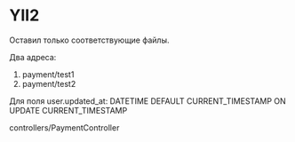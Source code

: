 # YII2

Оставил только соответствующие файлы.

Два адреса:
1) payment/test1
2) payment/test2


Для поля user.updated_at: DATETIME DEFAULT CURRENT_TIMESTAMP ON UPDATE CURRENT_TIMESTAMP


controllers/PaymentController
